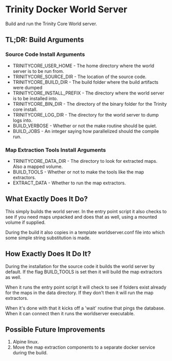 # Trinity Docker World Server

Build and run the Trinity Core World server.

## TL;DR: Build Arguments

### Source Code Install Arguments

* TRINITYCORE_USER_HOME - The home directory where the world server is to be run from.
* TRINITYCORE_SOURCE_DIR - The location of the source code.
* TRINITYCORE_BUILD_DIR - The build folder where the build artifacts were dumped 
* TRINITYCORE_INSTALL_PREFIX - The directory where the world server is to be installed into.
* TRINITYCORE_BIN_DIR - The directory of the binary folder for the Trinity core install.
* TRINITYCORE_LOG_DIR - The directory for the world server to dump logs into.
* BUILD_VERBOSE - Whether or not the make routine should be quiet.
* BUILD_JOBS - An integer saying how parallelized should the compile run.

### Map Extraction Tools Install Arguments

* TRINITYCORE_DATA_DIR - The directory to look for extracted maps. Also a mapped volume.
* BUILD_TOOLS - Whether or not to make the tools like the map extractors.
* EXTRACT_DATA - Whether to run the map extractors.

## What Exactly Does It Do?

This simply builds the world server. In the entry point script it also checks to see if you need maps unpacked and does that as well, using a mounted volume if supplied.

During the build it also copies in a template worldserver.conf file into which some simple string substitution is made.

## How Exactly Does It Do It?

During the installation for the source code it builds the world server by default. If the flag BUILD_TOOLS is set then it will build the map extractors as well.

When it runs the entry point script it will check to see if folders exist already for the maps in the data directory. If they don't then it will run the map extractors.

When it's done with that it kicks off a 'wait' routine that pings the database. When it can connect then it runs the worldserver executable.

## Possible Future Improvements

1. Alpine linux.
2. Move the map extraction components to a separate docker service during the build.
